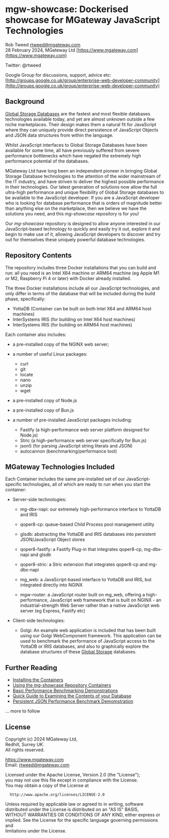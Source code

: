 # mgw-showcase: Dockerised showcase for MGateway JavaScript Technologies
 
Rob Tweed <rtweed@mgateway.com>  
28 February 2024, MGateway Ltd [https://www.mgateway.com](https://www.mgateway.com)  

Twitter: @rtweed

Google Group for discussions, support, advice etc: [http://groups.google.co.uk/group/enterprise-web-developer-community](http://groups.google.co.uk/group/enterprise-web-developer-community)


## Background

[Global Storage Databases](https://github.com/robtweed/global_storage) are the fastest and most flexible databases technologies available today, and yet are almost unknown outside a few niche marketplaces.  Their design makes them a natural fit for JavaScript where they can uniquely provide direct persistence of JavaScript Objects and JSON data structures from within the language.

Whilst JavaScript interfaces to Global Storage Databases have been available for some time, all have previously suffered from severe performance bottlenecks which have negated the extremely high performance potential of the databases.

MGateway Ltd have long been an independent pioneer in bringing Global Storage Database technologies to the attention of the wider mainstream of the IT industry, and have striven to deliver the highest possible performance in their technologies.  Our latest generation of solutions now allow the full ultra-high performance and unique flexibility of Global Storage databases to be available to the JavaScript developer.  If you are a JavaScript developer who is looking for  database performance that is orders of magnitude better than anything else on the marketplace, then we believe we have the solutions you need, and this *mg-showcase* repository is for you!

Our *mg-showcase* repository is designed to allow anyone interested in our JavaScript-based
technology to quickly and easily try it out, explore it and begin to make use of it, allowing JavaScript developers to discover and try out for themselves these uniquely powerful database technologies.

## Repository Contents

The repository includes three Docker installations that you can build and run: all you need is
an Intel X64 machine or ARM64 machine (eg Apple M1 or M2, Raspberry Pi 4 or later) with Docker
already installed.

The three Docker installations include all our JavaScript technologies, and only differ in terms of the
database that will be included during the build phase, specifically:

- YottaDB (Container can be built on both Intel X64 and ARM64 host machines)
- InterSystems IRIS (for building on Intel X64 host machines)
- InterSystems IRIS (for building on ARM64 host machines)

Each container also includes:

- a pre-installed copy of the NGINX web server;
- a number of useful Linux packages:

  - curl
  - git
  - locate
  - nano
  - unzip
  - wget

- a pre-installed copy of Node.js
- a pre-installed copy of Bun.js
- a number of pre-installed JavaScript packages including:

  - Fastify (a high-performance web server platform designed for Node.js)
  - Stric (a high-performance web server specifically for Bun.js)
  - json5 (for parsing JavaScript string literals and JSON)
  - autocannon (benchmarking/performance tool)


## MGateway Technologies Included

Each Container includes the same pre-installed set of our JavaScript-specific technologies, 
all of which are ready to run when you start the container:

- Server-side technologies:

  - mg-dbx-napi: our extremely high-performance interface to YottaDB and IRIS
  - qoper8-cp: queue-based Child Process pool management utility
  - glsdb: abstracting the YottaDB and IRIS databases into persistent JSON/JavaScript Object stores
  - qoper8-fastify: a Fastify Plug-in that integrates qoper8-cp, mg-dbx-napi and glsdb
  - qoper8-stric: a Stric extension that integrates qoper8-cp and mg-dbx-napi

  - mg_web: a JavaScript-based interface to YottaDB and IRIS, but integrated directly into NGINX
  - mgw-router: a JavaScript router built on mg_web, offering a high-performance, JavaScript web framework that is built on NGINX - an industrial-strength Web Server rather than a native JavaScript web server (eg Express, Fastify etc)

- Client-side technologies:

  - Golgi: An example web application is included that has been built using our Golgi WebComponent framework.  This application can be used to benchmark the performance of JavaScript access to the YottaDB or IRIS databases, and also to graphically explore the database structures of these [Global Storage](https://github.com/robtweed/global_storage) databases.


## Further Reading

- [Installing the Containers](./INSTALL.md)
- [Using the mg-showcase Repository Containers](./CONTAINER.md)
- [Basic Performance Benchmarking Demonstrations](./BASIC-BENCHMARKS.md)
- [Quick Guide to Examining the Contents of your Database](./DATABASE.md)
- [Persistent JSON Performance Benchmark Demomstration](./JSON-BENCHMARKS.md)

... more to follow


## License

 Copyright (c) 2024 MGateway Ltd,                           
 Redhill, Surrey UK.                                                      
 All rights reserved.                                                     
                                                                           
  https://www.mgateway.com                                                  
  Email: rtweed@mgateway.com                                               
                                                                           
                                                                           
  Licensed under the Apache License, Version 2.0 (the "License");          
  you may not use this file except in compliance with the License.         
  You may obtain a copy of the License at                                  
                                                                           
      http://www.apache.org/licenses/LICENSE-2.0                           
                                                                           
  Unless required by applicable law or agreed to in writing, software      
  distributed under the License is distributed on an "AS IS" BASIS,        
  WITHOUT WARRANTIES OR CONDITIONS OF ANY KIND, either express or implied. 
  See the License for the specific language governing permissions and      
   limitations under the License.      
